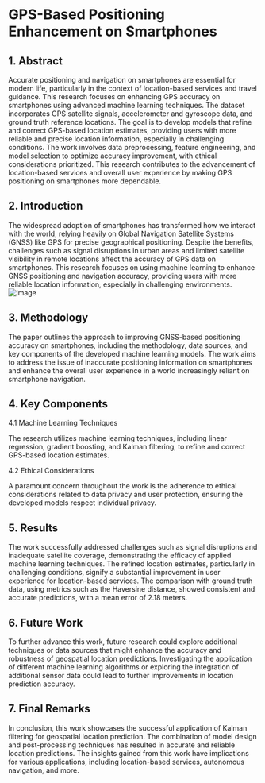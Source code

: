 # GPS-Based Positioning Enhancement on Smartphones
## 1. Abstract

Accurate positioning and navigation on smartphones are essential for modern life, particularly in the context of location-based services and travel guidance. This research focuses on enhancing GPS accuracy on smartphones using advanced machine learning techniques. The dataset incorporates GPS satellite signals, accelerometer and gyroscope data, and ground truth reference locations. The goal is to develop models that refine and correct GPS-based location estimates, providing users with more reliable and precise location information, especially in challenging conditions. The work involves data preprocessing, feature engineering, and model selection to optimize accuracy improvement, with ethical considerations prioritized. This research contributes to the advancement of location-based services and overall user experience by making GPS positioning on smartphones more dependable.

## 2. Introduction

The widespread adoption of smartphones has transformed how we interact with the world, relying heavily on Global Navigation Satellite Systems (GNSS) like GPS for precise geographical positioning. Despite the benefits, challenges such as signal disruptions in urban areas and limited satellite visibility in remote locations affect the accuracy of GPS data on smartphones. This research focuses on using machine learning to enhance GNSS positioning and navigation accuracy, providing users with more reliable location information, especially in challenging environments.
                ![image](https://github.com/sriram2511/ENHANCING-GNSS-POSITIONING-AND-NAVIGATION-ACCURACY-ON-SMARTPHONE-DEVICES-USING-MACHINE-LEARNING/assets/125891471/a1a7c6fb-fb8b-47f9-b9ec-dffc08e2d087)

## 3. Methodology

The paper outlines the approach to improving GNSS-based positioning accuracy on smartphones, including the methodology, data sources, and key components of the developed machine learning models. The work aims to address the issue of inaccurate positioning information on smartphones and enhance the overall user experience in a world increasingly reliant on smartphone navigation.

## 4. Key Components

4.1 Machine Learning Techniques

The research utilizes machine learning techniques, including linear regression, gradient boosting, and Kalman filtering, to refine and correct GPS-based location estimates.

4.2 Ethical Considerations

A paramount concern throughout the work is the adherence to ethical considerations related to data privacy and user protection, ensuring the developed models respect individual privacy.

## 5. Results

The work successfully addressed challenges such as signal disruptions and inadequate satellite coverage, demonstrating the efficacy of applied machine learning techniques. The refined location estimates, particularly in challenging conditions, signify a substantial improvement in user experience for location-based services. The comparison with ground truth data, using metrics such as the Haversine distance, showed consistent and accurate predictions, with a mean error of 2.18 meters.
## 6. Future Work

To further advance this work, future research could explore additional techniques or data sources that might enhance the accuracy and robustness of geospatial location predictions. Investigating the application of different machine learning algorithms or exploring the integration of additional sensor data could lead to further improvements in location prediction accuracy.
## 7. Final Remarks

In conclusion, this work showcases the successful application of Kalman filtering for geospatial location prediction. The combination of model design and post-processing techniques has resulted in accurate and reliable location predictions. The insights gained from this work have implications for various applications, including location-based services, autonomous navigation, and more.
